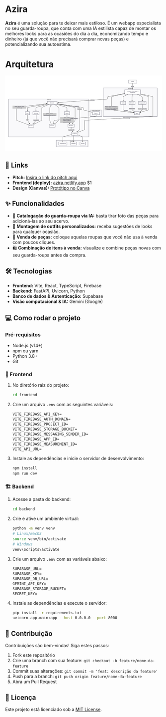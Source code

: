 # Azira

**Azira** é uma solução para te deixar mais estiloso. É um webapp especialista no seu guarda-roupa, que conta com uma IA estilista capaz de montar os melhores looks para as ocasiões do dia a dia, economizando tempo e dinheiro (já que você não precisará comprar novas peças) e potencializando sua autoestima.

# Arquitetura
![alt text](/frontend//public/image.png)

## 🔗 Links

* **Pitch:** [Insira o link do pitch aqui](URL_DO_PITCH)
* **Frontend (deploy):** [azira.netlify.app](https://azira.netlify.app)
  \$1
* **Design (Canvas):** [Protótipo no Canva](https://www.canva.com/design/DAGs1Vpkl9Q/yFXtwMpQKwkv_GMpmr5Kcg/edit?utm_content=DA%E2%80%A6m_campaign=designshare&utm_medium=link2&utm_source=sharebutton)

## ✨ Funcionalidades

* 📸 **Catalogação do guarda-roupa via IA:** basta tirar foto das peças para adicioná-las ao seu acervo.
* 👗 **Montagem de outfits personalizados:** receba sugestões de looks para qualquer ocasião.
* 💸 **Venda de peças:** coloque aquelas roupas que você não usa à venda com poucos cliques.
* 🛍️ **Combinação de itens à venda:** visualize e combine peças novas com seu guarda-roupa antes da compra.

## 🛠️ Tecnologias

* **Frontend:** Vite, React, TypeScript, Firebase
* **Backend:** FastAPI, Uvicorn, Python
* **Banco de dados & Autenticação:** Supabase
* **Visão computacional & IA:** Gemini (Google)

## 💻 Como rodar o projeto

### Pré-requisitos

* Node.js (v14+)
* npm ou yarn
* Python 3.8+
* Git

### 🚀 Frontend

1. No diretório raiz do projeto:

   ```bash
   cd frontend
   ```
2. Crie um arquivo `.env` com as seguintes variáveis:

   ```dotenv
   VITE_FIREBASE_API_KEY=
   VITE_FIREBASE_AUTH_DOMAIN=
   VITE_FIREBASE_PROJECT_ID=
   VITE_FIREBASE_STORAGE_BUCKET=
   VITE_FIREBASE_MESSAGING_SENDER_ID=
   VITE_FIREBASE_APP_ID=
   VITE_FIREBASE_MEASUREMENT_ID=
   VITE_API_URL=
   ```
3. Instale as dependências e inicie o servidor de desenvolvimento:

   ```bash
   npm install
   npm run dev
   ```

### 🏗️ Backend

1. Acesse a pasta do backend:

   ```bash
   cd backend
   ```
2. Crie e ative um ambiente virtual:

   ```bash
   python -m venv venv
   # Linux/macOS
   source venv/bin/activate
   # Windows
   venv\Scripts\activate
   ```
3. Crie um arquivo `.env` com as variáveis abaixo:

   ```dotenv
   SUPABASE_URL=
   SUPABASE_KEY=
   SUPABASE_DB_URL=
   GEMINI_API_KEY=
   SUPABASE_STORAGE_BUCKET=
   SECRET_KEY=
   ```
4. Instale as dependências e execute o servidor:

   ```bash
   pip install -r requirements.txt
   uvicorn app.main:app --host 0.0.0.0 --port 8000
   ```

## 🤝 Contribuição

Contribuições são bem-vindas! Siga estes passos:

1. Fork este repositório
2. Crie uma branch com sua feature: `git checkout -b feature/nome-da-feature`
3. Commit suas alterações: `git commit -m 'feat: descrição da feature'`
4. Push para a branch: `git push origin feature/nome-da-feature`
5. Abra um Pull Request

## 📜 Licença

Este projeto está licenciado sob a [MIT License](LICENSE).
